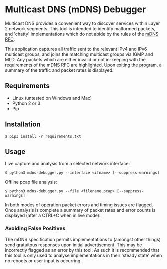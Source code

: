 # Multicast DNS (mDNS) Debugger

Multicast DNS provides a convenient way to discover services within Layer 2 network segments. This tool is intended to identify malformed packets, and 'chatty' implementations which do not abide by the rules of the [mDNS RFC](https://tools.ietf.org/html/rfc6762).

This application captures all traffic sent to the relevant IPv4 and IPv6 multicast groups, and joins the matching multicast groups via IGMP and MLD. Any packets which are either invalid or not in-keeping with the requirements of the mDNS RFC are highlighted. Upon exiting the program, a summary of the traffic and packet rates is displayed.

## Requirements

* Linux (untested on Windows and Mac)
* Python 2 or 3
* Pip

## Installation

```shell
$ pip3 install -r requirements.txt
```

## Usage

Live capture and analysis from a selected network interface:

```shell
$ python3 mdns-debugger.py --interface <ifname> [--suppress-warnings]
```

Offline pcap file analysis:

```shell
$ python3 mdns-debugger.py --file <filename.pcap> [--suppress-warnings]
```

In both modes of operation packet errors and timing issues are flagged. Once analysis is complete a summary of packet rates and error counts is displayed (after a CTRL+C when in live mode).

### Avoiding False Positives

The mDNS specification permits implementations to (amongst other things) send gratuitous responses upon initial advertisement. This may be incorrectly flagged as an error by this tool. As such it is recommended that this tool is only used to analyse implementations in their 'steady state' when no reboots or user input is occurring.
